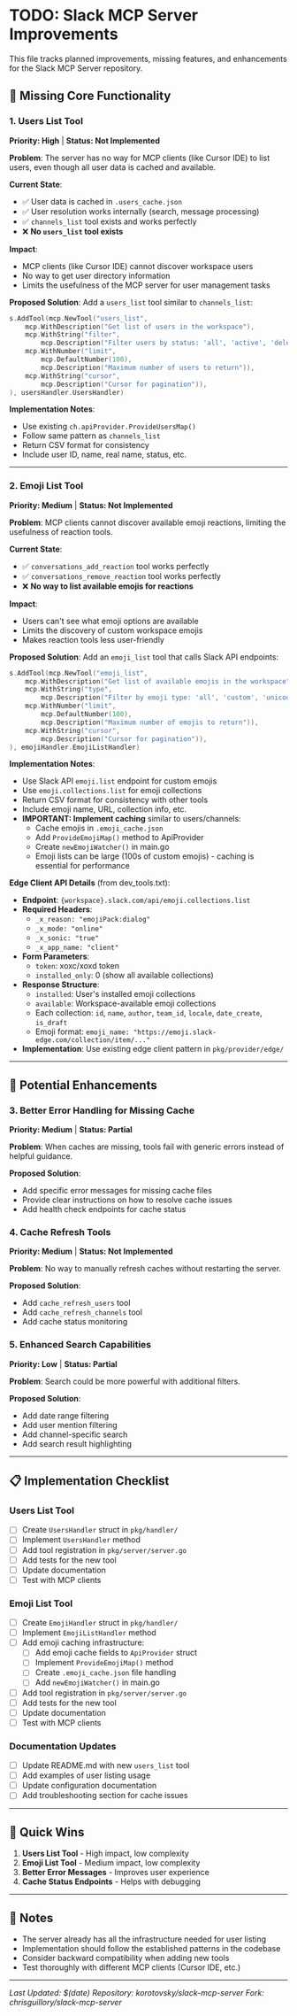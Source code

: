 # TODO: Slack MCP Server Improvements

This file tracks planned improvements, missing features, and enhancements for the Slack MCP Server repository.

## 🚨 Missing Core Functionality

### 1. Users List Tool
**Priority: High** | **Status: Not Implemented**

**Problem**: The server has no way for MCP clients (like Cursor IDE) to list users, even though all user data is cached and available.

**Current State**:
- ✅ User data is cached in `.users_cache.json`
- ✅ User resolution works internally (search, message processing)
- ✅ `channels_list` tool exists and works perfectly
- ❌ **No `users_list` tool exists**

**Impact**:
- MCP clients (like Cursor IDE) cannot discover workspace users
- No way to get user directory information
- Limits the usefulness of the MCP server for user management tasks

**Proposed Solution**:
Add a `users_list` tool similar to `channels_list`:
```go
s.AddTool(mcp.NewTool("users_list",
    mcp.WithDescription("Get list of users in the workspace"),
    mcp.WithString("filter",
        mcp.Description("Filter users by status: 'all', 'active', 'deleted', 'bots'")),
    mcp.WithNumber("limit",
        mcp.DefaultNumber(100),
        mcp.Description("Maximum number of users to return")),
    mcp.WithString("cursor",
        mcp.Description("Cursor for pagination")),
), usersHandler.UsersHandler)
```

**Implementation Notes**:
- Use existing `ch.apiProvider.ProvideUsersMap()` 
- Follow same pattern as `channels_list`
- Return CSV format for consistency
- Include user ID, name, real name, status, etc.

---

### 2. Emoji List Tool
**Priority: Medium** | **Status: Not Implemented**

**Problem**: MCP clients cannot discover available emoji reactions, limiting the usefulness of reaction tools.

**Current State**:
- ✅ `conversations_add_reaction` tool works perfectly
- ✅ `conversations_remove_reaction` tool works perfectly
- ❌ **No way to list available emojis for reactions**

**Impact**:
- Users can't see what emoji options are available
- Limits the discovery of custom workspace emojis
- Makes reaction tools less user-friendly

**Proposed Solution**:
Add an `emoji_list` tool that calls Slack API endpoints:
```go
s.AddTool(mcp.NewTool("emoji_list",
    mcp.WithDescription("Get list of available emojis in the workspace"),
    mcp.WithString("type",
        mcp.Description("Filter by emoji type: 'all', 'custom', 'unicode', 'collections'")),
    mcp.WithNumber("limit",
        mcp.DefaultNumber(100),
        mcp.Description("Maximum number of emojis to return")),
    mcp.WithString("cursor",
        mcp.Description("Cursor for pagination")),
), emojiHandler.EmojiListHandler)
```

**Implementation Notes**:
- Use Slack API `emoji.list` endpoint for custom emojis
- Use `emoji.collections.list` for emoji collections
- Return CSV format for consistency with other tools
- Include emoji name, URL, collection info, etc.
- **IMPORTANT: Implement caching** similar to users/channels:
  - Cache emojis in `.emoji_cache.json`
  - Add `ProvideEmojiMap()` method to ApiProvider
  - Create `newEmojiWatcher()` in main.go
  - Emoji lists can be large (100s of custom emojis) - caching is essential for performance

**Edge Client API Details** (from dev_tools.txt):
- **Endpoint**: `{workspace}.slack.com/api/emoji.collections.list`
- **Required Headers**: 
  - `_x_reason: "emojiPack:dialog"`
  - `_x_mode: "online"`
  - `_x_sonic: "true"`
  - `_x_app_name: "client"`
- **Form Parameters**:
  - `token`: xoxc/xoxd token
  - `installed_only`: 0 (show all available collections)
- **Response Structure**:
  - `installed`: User's installed emoji collections
  - `available`: Workspace-available emoji collections
  - Each collection: `id`, `name`, `author`, `team_id`, `locale`, `date_create`, `is_draft`
  - Emoji format: `emoji_name: "https://emoji.slack-edge.com/collection/item/..."`
- **Implementation**: Use existing edge client pattern in `pkg/provider/edge/`

---

## 🔧 Potential Enhancements

### 3. Better Error Handling for Missing Cache
**Priority: Medium** | **Status: Partial**

**Problem**: When caches are missing, tools fail with generic errors instead of helpful guidance.

**Proposed Solution**:
- Add specific error messages for missing cache files
- Provide clear instructions on how to resolve cache issues
- Add health check endpoints for cache status

### 4. Cache Refresh Tools
**Priority: Medium** | **Status: Not Implemented**

**Problem**: No way to manually refresh caches without restarting the server.

**Proposed Solution**:
- Add `cache_refresh_users` tool
- Add `cache_refresh_channels` tool
- Add cache status monitoring

### 5. Enhanced Search Capabilities
**Priority: Low** | **Status: Partial**

**Problem**: Search could be more powerful with additional filters.

**Proposed Solution**:
- Add date range filtering
- Add user mention filtering
- Add channel-specific search
- Add search result highlighting

---

## 📋 Implementation Checklist

### Users List Tool
- [ ] Create `UsersHandler` struct in `pkg/handler/`
- [ ] Implement `UsersHandler` method
- [ ] Add tool registration in `pkg/server/server.go`
- [ ] Add tests for the new tool
- [ ] Update documentation
- [ ] Test with MCP clients

### Emoji List Tool
- [ ] Create `EmojiHandler` struct in `pkg/handler/`
- [ ] Implement `EmojiListHandler` method
- [ ] Add emoji caching infrastructure:
  - [ ] Add emoji cache fields to `ApiProvider` struct
  - [ ] Implement `ProvideEmojiMap()` method
  - [ ] Create `.emoji_cache.json` file handling
  - [ ] Add `newEmojiWatcher()` in main.go
- [ ] Add tool registration in `pkg/server/server.go`
- [ ] Add tests for the new tool
- [ ] Update documentation
- [ ] Test with MCP clients

### Documentation Updates
- [ ] Update README.md with new `users_list` tool
- [ ] Add examples of user listing usage
- [ ] Update configuration documentation
- [ ] Add troubleshooting section for cache issues

---

## 🎯 Quick Wins

1. **Users List Tool** - High impact, low complexity
2. **Emoji List Tool** - Medium impact, low complexity
3. **Better Error Messages** - Improves user experience
4. **Cache Status Endpoints** - Helps with debugging

---

## 📝 Notes

- The server already has all the infrastructure needed for user listing
- Implementation should follow the established patterns in the codebase
- Consider backward compatibility when adding new tools
- Test thoroughly with different MCP clients (Cursor IDE, etc.)

---

*Last Updated: $(date)*
*Repository: korotovsky/slack-mcp-server*
*Fork: chrisguillory/slack-mcp-server*
